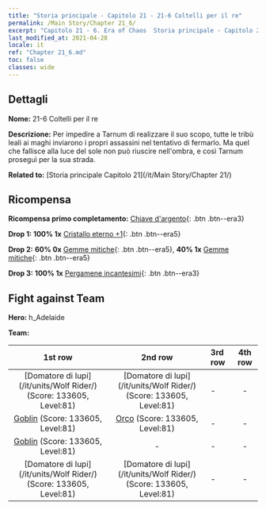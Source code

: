 ```yaml
---
title: "Storia principale - Capitolo 21 - 21-6 Coltelli per il re"
permalink: /Main Story/Chapter 21_6/
excerpt: "Capitolo 21 - 6. Era of Chaos  Storia principale - Capitolo 21_6. 21-6 Coltelli per il re"
last_modified_at: 2021-04-28
locale: it
ref: "Chapter 21_6.md"
toc: false
classes: wide
---
```


## Dettagli

 **Nome:** 21-6 Coltelli per il re

 **Descrizione:** Per impedire a Tarnum di realizzare il suo scopo, tutte le tribù leali ai maghi inviarono i propri assassini nel tentativo di fermarlo. Ma quel che fallisce alla luce del sole non può riuscire nell'ombra, e così Tarnum proseguì per la sua strada.

 **Related to:** [Storia principale Capitolo 21](/it/Main Story/Chapter 21/)

## Ricompensa

 **Ricompensa primo completamento:** [Chiave d'argento](/ItemsIT/con_693/){: .btn .btn--era3}

 **Drop 1:** **100% 1x** [Cristallo eterno +1](/ItemsIT/mat_73/){: .btn .btn--era5}

 **Drop 2:** **60% 0x** [Gemme mitiche](/ItemsIT/mat_65/){: .btn .btn--era5}, **40% 1x** [Gemme mitiche](/ItemsIT/mat_65/){: .btn .btn--era5}

 **Drop 3:** **100% 1x** [Pergamene incantesimi](/ItemsIT/con_694/){: .btn .btn--era3}


## Fight against Team
 **Hero:** h_Adelaide

 **Team:**


  | 1st row | 2nd row | 3rd row | 4th row |
  |:----:|:----:|:----|:----:|
  | [Domatore di lupi](/it/units/Wolf Rider/) (Score: 133605, Level:81)  | [Domatore di lupi](/it/units/Wolf Rider/) (Score: 133605, Level:81)  | - | - |
  | [Goblin](/it/units/Goblin/) (Score: 133605, Level:81)  | [Orco](/it/units/Orc/) (Score: 133605, Level:81)  | - | - |
  | [Goblin](/it/units/Goblin/) (Score: 133605, Level:81)  | - | - | - |
  | [Domatore di lupi](/it/units/Wolf Rider/) (Score: 133605, Level:81)  | [Domatore di lupi](/it/units/Wolf Rider/) (Score: 133605, Level:81)  | - | - |



